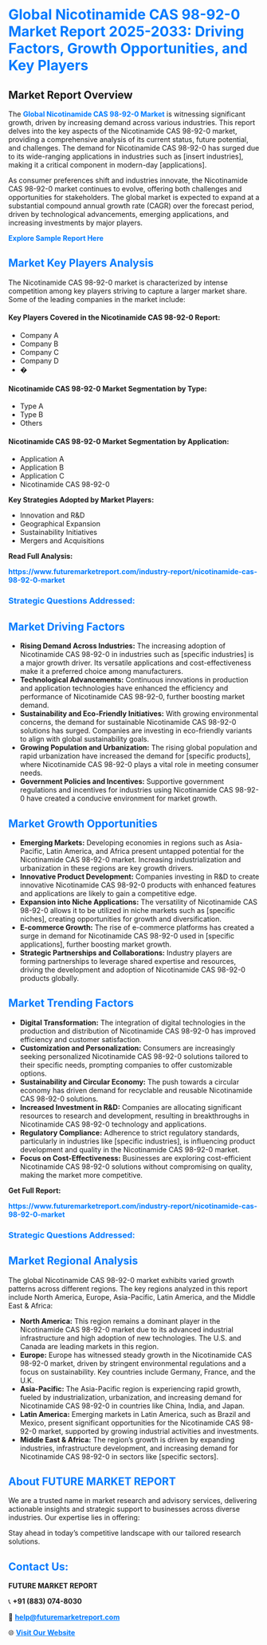 <h1 style="color: #007BFF;">Global Nicotinamide CAS 98-92-0 Market Report 2025-2033: Driving Factors, Growth Opportunities, and Key Players</h1>

<section id="overview">
<h2>Market Report Overview</h2>
<p>The <a href="https://www.futuremarketreport.com/industry-report/nicotinamide-cas-98-92-0-market" style="color: #007BFF; text-decoration: none;"><strong>Global Nicotinamide CAS 98-92-0 Market</strong></a> is witnessing significant growth, driven by increasing demand across various industries. This report delves into the key aspects of the Nicotinamide CAS 98-92-0 market, providing a comprehensive analysis of its current status, future potential, and challenges. The demand for Nicotinamide CAS 98-92-0 has surged due to its wide-ranging applications in industries such as [insert industries], making it a critical component in modern-day [applications].</p>
<p>As consumer preferences shift and industries innovate, the Nicotinamide CAS 98-92-0 market continues to evolve, offering both challenges and opportunities for stakeholders. The global market is expected to expand at a substantial compound annual growth rate (CAGR) over the forecast period, driven by technological advancements, emerging applications, and increasing investments by major players.</p>
</section>

<section id="overview">
<p><a href="https://www.futuremarketreport.com/request-sample/reportId=120668" style="color: #007BFF; text-decoration: none;"><strong>Explore Sample Report Here</strong></a></p>
</section>

<section id="key-players">
<h2 style="color: #007BFF;">Market Key Players Analysis</h2>
<p>The Nicotinamide CAS 98-92-0 market is characterized by intense competition among key players striving to capture a larger market share. Some of the leading companies in the market include:</p>
<h4>Key Players Covered in the Nicotinamide CAS 98-92-0 Report:</h4>
<ul><li>Company A</li><li>Company B</li><li>Company C</li><li>Company D</li><li>�</li></ul>
<h4>Nicotinamide CAS 98-92-0 Market Segmentation by Type:</h4>
<ul><li>Type A</li><li>Type B</li><li>Others</li></ul>

<h4>Nicotinamide CAS 98-92-0 Market Segmentation by Application:</h4>
<ul><li>Application A</li><li>Application B</li><li>Application C</li><li>Nicotinamide CAS 98-92-0</li></ul>
<p><strong>Key Strategies Adopted by Market Players:</strong></p>
<ul>
<li>Innovation and R&D</li>
<li>Geographical Expansion</li>
<li>Sustainability Initiatives</li>
<li>Mergers and Acquisitions</li>
</ul>
</section>

<section>
<p><strong>Read Full Analysis: </strong></p><a href="https://www.futuremarketreport.com/industry-report/nicotinamide-cas-98-92-0-market" style="color: #007BFF; text-decoration: none;"><strong>https://www.futuremarketreport.com/industry-report/nicotinamide-cas-98-92-0-market</strong></a>
<h3 style="color: #007BFF;">Strategic Questions Addressed:</h3>
</section>

<section id="driving-factors">
<h2 style="color: #007BFF;">Market Driving Factors</h2>
<ul>
<li><strong>Rising Demand Across Industries:</strong> The increasing adoption of Nicotinamide CAS 98-92-0 in industries such as [specific industries] is a major growth driver. Its versatile applications and cost-effectiveness make it a preferred choice among manufacturers.</li>
<li><strong>Technological Advancements:</strong> Continuous innovations in production and application technologies have enhanced the efficiency and performance of Nicotinamide CAS 98-92-0, further boosting market demand.</li>
<li><strong>Sustainability and Eco-Friendly Initiatives:</strong> With growing environmental concerns, the demand for sustainable Nicotinamide CAS 98-92-0 solutions has surged. Companies are investing in eco-friendly variants to align with global sustainability goals.</li>
<li><strong>Growing Population and Urbanization:</strong> The rising global population and rapid urbanization have increased the demand for [specific products], where Nicotinamide CAS 98-92-0 plays a vital role in meeting consumer needs.</li>
<li><strong>Government Policies and Incentives:</strong> Supportive government regulations and incentives for industries using Nicotinamide CAS 98-92-0 have created a conducive environment for market growth.</li>
</ul>
</section>

<section id="growth-opportunities">
<h2 style="color: #007BFF;">Market Growth Opportunities</h2>
<ul>
<li><strong>Emerging Markets:</strong> Developing economies in regions such as Asia-Pacific, Latin America, and Africa present untapped potential for the Nicotinamide CAS 98-92-0 market. Increasing industrialization and urbanization in these regions are key growth drivers.</li>
<li><strong>Innovative Product Development:</strong> Companies investing in R&D to create innovative Nicotinamide CAS 98-92-0 products with enhanced features and applications are likely to gain a competitive edge.</li>
<li><strong>Expansion into Niche Applications:</strong> The versatility of Nicotinamide CAS 98-92-0 allows it to be utilized in niche markets such as [specific niches], creating opportunities for growth and diversification.</li>
<li><strong>E-commerce Growth:</strong> The rise of e-commerce platforms has created a surge in demand for Nicotinamide CAS 98-92-0 used in [specific applications], further boosting market growth.</li>
<li><strong>Strategic Partnerships and Collaborations:</strong> Industry players are forming partnerships to leverage shared expertise and resources, driving the development and adoption of Nicotinamide CAS 98-92-0 products globally.</li>
</ul>
</section>

<section id="trending-factors">
<h2 style="color: #007BFF;">Market Trending Factors</h2>
<ul>
<li><strong>Digital Transformation:</strong> The integration of digital technologies in the production and distribution of Nicotinamide CAS 98-92-0 has improved efficiency and customer satisfaction.</li>
<li><strong>Customization and Personalization:</strong> Consumers are increasingly seeking personalized Nicotinamide CAS 98-92-0 solutions tailored to their specific needs, prompting companies to offer customizable options.</li>
<li><strong>Sustainability and Circular Economy:</strong> The push towards a circular economy has driven demand for recyclable and reusable Nicotinamide CAS 98-92-0 solutions.</li>
<li><strong>Increased Investment in R&D:</strong> Companies are allocating significant resources to research and development, resulting in breakthroughs in Nicotinamide CAS 98-92-0 technology and applications.</li>
<li><strong>Regulatory Compliance:</strong> Adherence to strict regulatory standards, particularly in industries like [specific industries], is influencing product development and quality in the Nicotinamide CAS 98-92-0 market.</li>
<li><strong>Focus on Cost-Effectiveness:</strong> Businesses are exploring cost-efficient Nicotinamide CAS 98-92-0 solutions without compromising on quality, making the market more competitive.</li>
</ul>
</section>

<section>
<p><strong>Get Full Report: </strong></p><a href="https://www.futuremarketreport.com/industry-report/nicotinamide-cas-98-92-0-market" style="color: #007BFF; text-decoration: none;"><strong>https://www.futuremarketreport.com/industry-report/nicotinamide-cas-98-92-0-market</strong></a>
<h3 style="color: #007BFF;">Strategic Questions Addressed:</h3>
</section>


<section id="regional-analysis">
<h2 style="color: #007BFF;">Market Regional Analysis</h2>
<p>The global Nicotinamide CAS 98-92-0 market exhibits varied growth patterns across different regions. The key regions analyzed in this report include North America, Europe, Asia-Pacific, Latin America, and the Middle East & Africa:</p>
<ul>
<li><strong>North America:</strong> This region remains a dominant player in the Nicotinamide CAS 98-92-0 market due to its advanced industrial infrastructure and high adoption of new technologies. The U.S. and Canada are leading markets in this region.</li>
<li><strong>Europe:</strong> Europe has witnessed steady growth in the Nicotinamide CAS 98-92-0 market, driven by stringent environmental regulations and a focus on sustainability. Key countries include Germany, France, and the U.K.</li>
<li><strong>Asia-Pacific:</strong> The Asia-Pacific region is experiencing rapid growth, fueled by industrialization, urbanization, and increasing demand for Nicotinamide CAS 98-92-0 in countries like China, India, and Japan.</li>
<li><strong>Latin America:</strong> Emerging markets in Latin America, such as Brazil and Mexico, present significant opportunities for the Nicotinamide CAS 98-92-0 market, supported by growing industrial activities and investments.</li>
<li><strong>Middle East & Africa:</strong> The region’s growth is driven by expanding industries, infrastructure development, and increasing demand for Nicotinamide CAS 98-92-0 in sectors like [specific sectors].</li>
</ul>
</section>

<footer>
<h2 style="color: #007BFF;">About FUTURE MARKET REPORT</h2>
<p>We are a trusted name in market research and advisory services, delivering actionable insights and strategic support to businesses across diverse industries. Our expertise lies in offering:</p>

<p>Stay ahead in today’s competitive landscape with our tailored research solutions.</p>

<h2 style="color: #007BFF;">Contact Us:</h2>
<p><strong>FUTURE MARKET REPORT</strong></p>
<p>📞 <strong>+91 (883) 074-8030</strong></p>
<p>📧 <strong><a href="mailto:help@futuremarketreport.com" style="color: #007BFF;">help@futuremarketreport.com</a></strong></p>
<p>🌐 <strong><a href="https://www.futuremarketreport.com/" style="color: #007BFF;">Visit Our Website</a></strong></p>
</footer>